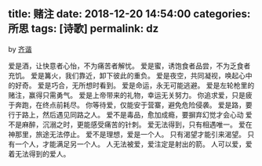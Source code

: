 title: 赌注
date: 2018-12-20 14:54:00
categories: 所思
tags: [诗歌]
permalink: dz
---
by [齐谐](http://caute.net/about/)

爱是酒，让快意者心怡，不为痛苦者解忧。
爱是蜜，诱饱食者品尝，不为乏食者充饥。
爱是篝火，我们靠近，卸下彼此的重负。
爱是夜空，共同凝视，唤起心中的好奇。
爱是巧合，无所想时看到。
爱是命运，永无可能逃避。
爱是左轮枪里的赌注，赢得只需勇气。
爱是上帝带来的礼物，幸运无关努力。
你追求爱，只是疲于奔跑，在终点前耗尽。
你等待爱，仅能安于营寨，避免危险侵袭。
爱是路，要行于路上，然后遇见同路之人。
爱不是毒品，愈加成瘾，要摒弃幻觉才会心动
爱不是麻醉，沉溺之时，更能感受痛苦的针刺。
爱无法得到，只有相遇唯一。
爱在神那里，旅途无法停止。
爱不是理想，爱是一个人。
只有渴望才能引来渴望。
只有一个人，才能满足另一个人。
人无法被爱，爱注定是射出的箭。
人可以爱，爱着无法得到的爱人。